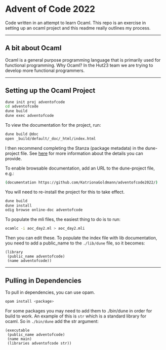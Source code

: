 # Advent of Code 2022

Code written in an attempt to learn Ocaml. 
This repo is an exercise in setting up an ocaml project and this readme really outlines my process.

---

## A bit about Ocaml

Ocaml is a general purpose programming language that is primarily used for functional programming.
Why Ocaml? In the Hut23 team we are trying to develop more functional programmers. 

---

## Setting up the Ocaml Project

```sh
dune init proj adventofcode
cd adventofcode
dune build
dune exec adventofcode
```

To view the documentation for the project, run:

```sh
dune build @doc
open _build/default/_doc/_html/index.html
```

I then recommend completing the Stanza (package metadata) in the dune-project file. 
See [here](https://dune.readthedocs.io/en/stable/dune-files.html#dune-project) for more information about the details you can provide.

To enable browsable documentation, add an URL to the dune-project file, e.g.:

```sh
(documentation https://github.com/KatrionaGoldmann/adventofcode2022/)
```

You will need to re-install the project for this to take effect.

```sh
dune build
dune install
odig browse online-doc adventofcode
```

To populate the mli files, the easiest thing to do is to run:

```sh
ocamlc -i aoc_day2.ml > aoc_day2.mli
```

Then you can edit these. To populate the index file with lib documentation, you need to add a public_name to the `./lib/dune` file, so it becomes:

```
(library
 (public_name adventofcode)
 (name adventofcode))
```

---

## Pulling in Dependencies

To pull in dependencies, you can use opam.
    
```sh
opam install <package>
```

For some packages you may need to add them to ./bin/dune in order for build to work. An example of this is `str` which is a standard library for ocaml. So in `./bin/dune` add the str argument:

```
(executable
 (public_name adventofcode)
 (name main)
 (libraries adventofcode str))
```


